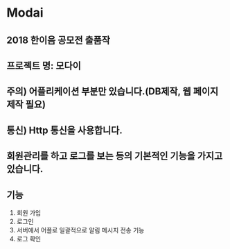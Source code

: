 # Modai
## 2018 한이음 공모전 출품작
## 프로젝트 명: 모다이
## 주의) 어플리케이션 부분만 있습니다.(DB제작, 웹 페이지 제작 필요)
## 통신) Http 통신을 사용합니다.
## 회원관리를 하고 로그를 보는 등의 기본적인 기능을 가지고 있습니다.

기능
---
1. 회원 가입
2. 로그인
3. 서버에서 어플로 일괄적으로 알림 메시지 전송 기능
4. 로그 확인
